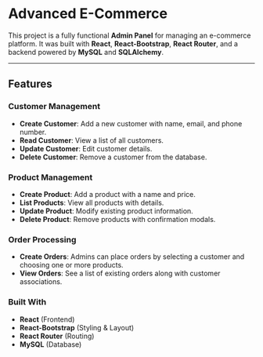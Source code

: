 # Advanced E-Commerce

This project is a fully functional **Admin Panel** for managing an e-commerce platform. It was built with **React**, **React-Bootstrap**, **React Router**, and a backend powered by **MySQL** and **SQLAlchemy**.

---

## Features

### Customer Management
- **Create Customer**: Add a new customer with name, email, and phone number.
- **Read Customer**: View a list of all customers.
- **Update Customer**: Edit customer details.
- **Delete Customer**: Remove a customer from the database.

### Product Management
- **Create Product**: Add a product with a name and price.
- **List Products**: View all products with details.
- **Update Product**: Modify existing product information.
- **Delete Product**: Remove products with confirmation modals.

### Order Processing
- **Create Orders**: Admins can place orders by selecting a customer and choosing one or more products.
- **View Orders**: See a list of existing orders along with customer associations.

### Built With
- **React** (Frontend)
- **React-Bootstrap** (Styling & Layout)
-  **React Router** (Routing)
-  **MySQL** (Database)

